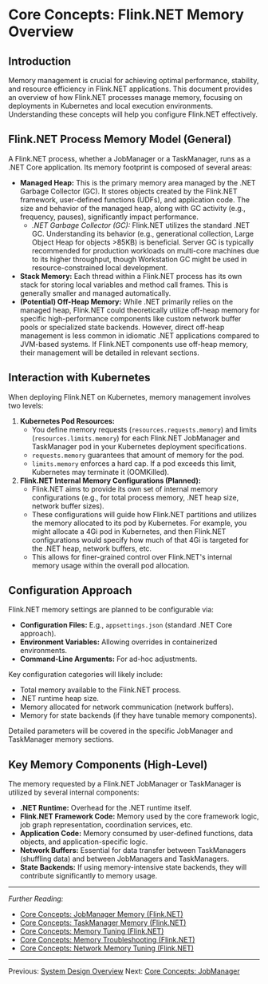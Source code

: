 # Core Concepts: Flink.NET Memory Overview

## Introduction

Memory management is crucial for achieving optimal performance, stability, and resource efficiency in Flink.NET applications. This document provides an overview of how Flink.NET processes manage memory, focusing on deployments in Kubernetes and local execution environments. Understanding these concepts will help you configure Flink.NET effectively.

## Flink.NET Process Memory Model (General)

A Flink.NET process, whether a JobManager or a TaskManager, runs as a .NET Core application. Its memory footprint is composed of several areas:

*   **Managed Heap:** This is the primary memory area managed by the .NET Garbage Collector (GC). It stores objects created by the Flink.NET framework, user-defined functions (UDFs), and application code. The size and behavior of the managed heap, along with GC activity (e.g., frequency, pauses), significantly impact performance.
    *   *.NET Garbage Collector (GC):* Flink.NET utilizes the standard .NET GC. Understanding its behavior (e.g., generational collection, Large Object Heap for objects >85KB) is beneficial. Server GC is typically recommended for production workloads on multi-core machines due to its higher throughput, though Workstation GC might be used in resource-constrained local development.
*   **Stack Memory:** Each thread within a Flink.NET process has its own stack for storing local variables and method call frames. This is generally smaller and managed automatically.
*   **(Potential) Off-Heap Memory:** While .NET primarily relies on the managed heap, Flink.NET could theoretically utilize off-heap memory for specific high-performance components like custom network buffer pools or specialized state backends. However, direct off-heap management is less common in idiomatic .NET applications compared to JVM-based systems. If Flink.NET components use off-heap memory, their management will be detailed in relevant sections.

## Interaction with Kubernetes

When deploying Flink.NET on Kubernetes, memory management involves two levels:

1.  **Kubernetes Pod Resources:**
    *   You define memory requests (`resources.requests.memory`) and limits (`resources.limits.memory`) for each Flink.NET JobManager and TaskManager pod in your Kubernetes deployment specifications.
    *   `requests.memory` guarantees that amount of memory for the pod.
    *   `limits.memory` enforces a hard cap. If a pod exceeds this limit, Kubernetes may terminate it (OOMKilled).
2.  **Flink.NET Internal Memory Configurations (Planned):**
    *   Flink.NET aims to provide its own set of internal memory configurations (e.g., for total process memory, .NET heap size, network buffer sizes).
    *   These configurations will guide how Flink.NET partitions and utilizes the memory allocated to its pod by Kubernetes. For example, you might allocate a 4Gi pod in Kubernetes, and then Flink.NET configurations would specify how much of that 4Gi is targeted for the .NET heap, network buffers, etc.
    *   This allows for finer-grained control over Flink.NET's internal memory usage within the overall pod allocation.

## Configuration Approach

Flink.NET memory settings are planned to be configurable via:

*   **Configuration Files:** E.g., `appsettings.json` (standard .NET Core approach).
*   **Environment Variables:** Allowing overrides in containerized environments.
*   **Command-Line Arguments:** For ad-hoc adjustments.

Key configuration categories will likely include:
*   Total memory available to the Flink.NET process.
*   .NET runtime heap size.
*   Memory allocated for network communication (network buffers).
*   Memory for state backends (if they have tunable memory components).

Detailed parameters will be covered in the specific JobManager and TaskManager memory sections.

## Key Memory Components (High-Level)

The memory requested by a Flink.NET JobManager or TaskManager is utilized by several internal components:

*   **.NET Runtime:** Overhead for the .NET runtime itself.
*   **Flink.NET Framework Code:** Memory used by the core framework logic, job graph representation, coordination services, etc.
*   **Application Code:** Memory consumed by user-defined functions, data objects, and application-specific logic.
*   **Network Buffers:** Essential for data transfer between TaskManagers (shuffling data) and between JobManagers and TaskManagers.
*   **State Backends:** If using memory-intensive state backends, they will contribute significantly to memory usage.

---

*Further Reading:*
*   [Core Concepts: JobManager Memory (Flink.NET)](./Core-Concepts-Memory-JobManager.md)
*   [Core Concepts: TaskManager Memory (Flink.NET)](./Core-Concepts-Memory-TaskManager.md)
*   [Core Concepts: Memory Tuning (Flink.NET)](./Core-Concepts-Memory-Tuning.md)
*   [Core Concepts: Memory Troubleshooting (Flink.NET)](./Core-Concepts-Memory-Troubleshooting.md)
*   [Core Concepts: Network Memory Tuning (Flink.NET)](./Core-Concepts-Memory-Network.md)

---
Previous: [System Design Overview](./System-Design-Overview.md)
Next: [Core Concepts: JobManager](./Core-Concepts-JobManager.md)

